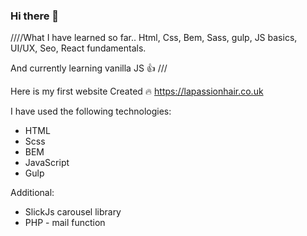 ### Hi there 👋

////What I have learned so far..
Html, Css, Bem, Sass, gulp, JS basics, UI/UX, Seo, React fundamentals.

And currently learning vanilla JS :thumbsup: ///


Here is my first website Created :fire:
https://lapassionhair.co.uk

I have used the following technologies:

* HTML
* Scss
* BEM
* JavaScript 
* Gulp

Additional:
* SlickJs carousel library
* PHP - mail function


<!--
**LKielar/LKielar** is a ✨ _special_ ✨ repository because its `README.md` (this file) appears on your GitHub profile.

Here are some ideas to get you started:

- I’m currently working on ...
- 🌱 I’m currently learning ...

-->

